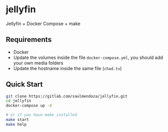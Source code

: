 # jellyfin

Jellyfin + Docker Compose + make

## Requirements

- Docker
- Update the volumes inside the file `docker-compose.yml`, you should add your own media folders
- Update the hostname inside the same file (`chad.tv`)

## Quick Start

```sh
git clone https://gitlab.com/saulmendoza/jellyfin.git
cd jellyfin
docker-compose up -d

# or if you have make installed
make start
make help
```

